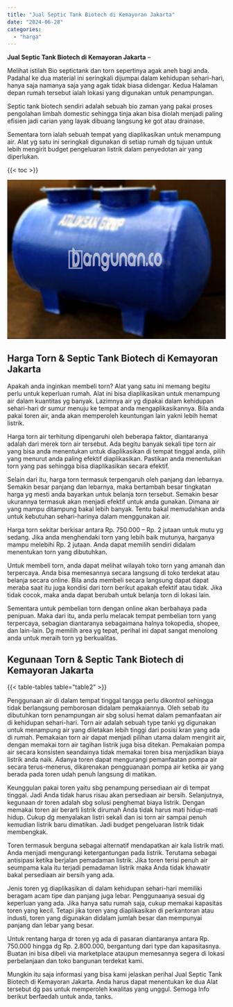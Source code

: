 ```yaml
---
title: "Jual Septic Tank Biotech di Kemayoran Jakarta"
date: "2024-06-28"
categories: 
  - "harga"
---
```


**Jual Septic Tank Biotech di Kemayoran Jakarta** –

Melihat istilah Bio septictank dan torn sepertinya agak aneh bagi anda. Padahal ke dua material ini seringkali dijumpai dalam kehidupan sehari-hari, hanya saja namanya saja yang agak tidak biasa didengar. Kedua Halaman depan rumah tersebut ialah lokasi yang digunakan untuk penampungan.

Septic tank biotech sendiri adalah sebuah bio zaman yang pakai proses pengolahan limbah domestic sehingga tinja akan bisa diolah menjadi paling efisien jadi carian yang layak dibuang langsung ke got atau drainase.

Sementara torn ialah sebuah tempat yang diaplikasikan untuk menampung air. Alat yg satu ini seringkali digunakan di setiap rumah dg tujuan untuk lebih mengirit budget pengeluaran listrik dalam penyedotan air yang diperlukan.

{{< toc >}}

![Jual Septic Tank Biotech di Kemayoran Jakarta](/images/jual-bio-septictank-09.png)

## Harga Torn & Septic Tank Biotech di Kemayoran Jakarta

Apakah anda inginkan membeli torn? Alat yang satu ini memang begitu perlu untuk keperluan rumah. Alat ini bisa diaplikasikan untuk menampung air dalam kuantitas yg banyak. Lazimnya air yg dipakai dalam kehidupan sehari-hari dr sumur menuju ke tempat anda mengaplikasikannya. Bila anda pakai toren air, anda akan memperoleh keuntungan lain yakni lebih hemat listrik.

Harga torn air terhitung dipengaruhi oleh beberapa faktor, diantaranya adalah dari merek torn air tersebut. Ada begitu banyak sekali tipe torn air yang bisa anda menentukan untuk diaplikasikan di tempat tinggal anda, pilih yang menurut anda paling efektif diaplikasikan. Pastikan anda menentukan torn yang pas sehingga bisa diaplikasikan secara efektif.

Selain dari itu, harga torn termasuk terpengaruh oleh panjang dan lebarnya. Semakin besar panjang dan lebarnya, maka bertambah besar tingkatan harga yg mesti anda bayarkan untuk belanja torn tersebut. Semakin besar ukurannya termasuk akan menjadi efektif untuk anda gunakan. Dimana air yang mampu ditampung bakal lebih banyak. Tentu bakal memudahkan anda untuk kebutuhan sehari-harinya dalam menggunakan air.

Harga torn sekitar berkisar antara Rp. 750.000 – Rp. 2 jutaan untuk mutu yg sedang. Jika anda menghendaki torn yang lebih baik mutunya, harganya mampu melebihi Rp. 2 jutaan. Anda dapat memilih sendiri didalam menentukan torn yang dibutuhkan.

Untuk membeli torn, anda dapat melihat wilayah toko torn yang amanah dan terpercaya. Anda bisa memesannya secara langsung di toko terdekat atau belanja secara online. Bila anda membeli secara langsung dapat dapat meraba saat itu juga kondisi dari torn berikut apakah efektif atau tidak. Jika tidak cocok, maka anda dapat berubah untuk belanja torn di lokasi lain.

Sementara untuk pembelian torn dengan online akan berbahaya pada penipuan. Maka dari itu, anda perlu melacak tempat pembelian torn yang terpercaya, sebagian diantaranya sebagaimana halnya tokopedia, shopee, dan lain-lain. Dg memilih area yg tepat, perihal ini dapat sangat menolong anda untuk meraih torn yg berkualitas.

## Kegunaan Torn & Septic Tank Biotech di Kemayoran Jakarta

{{< table-tables table="table2" >}}

Penggunaan air di dalam tempat tinggal tangga perlu dikontrol sehingga tidak berlangsung pemborosan didalam pemakaiannya. Oleh sebab itu dibutuhkan torn penampungan air sbg solusi hemat dalam pemanfaatan air di kehidupan sehari-hari. Torn air adalah sebuah type tanki yg digunakan untuk menampung air yang diletakan lebih tinggi dari posisi kran yang ada di rumah. Pemakaian torn air dapat menjadi pilihan utama dalam mengirit air, dengan memakai torn air tagihan listrik juga bisa ditekan. Pemakaian pompa air secara konsisten seandainya tidak memakai toren bisa menjadikan biaya listrik anda naik. Adanya toren dapat mengurangi pemanfaatan pompa air secara terus-menerus, dikarenakan pengguanaan pompa air ketika air yang berada pada toren udah penuh langsung di matikan.

Keunggulan pakai toren yaitu sbg penampung persediaan air di tempat tinggal. Jadi Anda tidak harus risau akan persediaan air bersih. Selanjutnya, kegunaan dr toren adalah sbg solusi penghemat biaya listrik. Dengan memakai toren air berarti listrik dirumah Anda tidak harus mati hidup-mati hidup. Cukup dg menyalakan listri sekali dan isi torn air sampai penuh kemudian listrik baru dimatikan. Jadi budget pengeluaran listrik tidak membengkak.

Toren termasuk berguna sebagai alternatif mendapatkan air kala listrik mati. Anda menjadi mengurangi ketergantungan pada listrik. Terutama sebagai antisipasi ketika berjalan pemadaman listrik. Jika toren terisi penuh air seumpama kala itu terjadi pemadaman listrik maka Anda tidak khawatir bakal persediaan air bersih yang ada.

Jenis toren yg diaplikasikan di dalam kehidupan sehari-hari memiliki beragam acam tipe dan panjang juga lebar. Penggunaanya sesuai dg keperluan yang ada. Jika hanya satu rumah saja, cukup memakai kapasitas toren yang kecil. Tetapi jika toren yang diaplikasikan di perkantoran atau industi, toren yang digunakan didalam jumlah besar dan mempunyai panjang dan lebar yang besar.

Untuk rentang harga dr toren yg ada di pasaran diantaranya antara Rp. 750.000 hingga dg Rp. 2.800.000, bergantung dari type dan kapasitasnya. Buatan ini bisa dibeli via marketplace ataupun memesannya segera di lokasi perbelanjaan dan toko bangunan terdekat kami.

Mungkin itu saja informasi yang bisa kami jelaskan perihal Jual Septic Tank Biotech di Kemayoran Jakarta. Anda harus dapat menentukan ke dua Alat tersebut dg pas untuk memperoleh kwalitas yang unggul. Semoga Info berikut berfaedah untuk anda, tanks.
